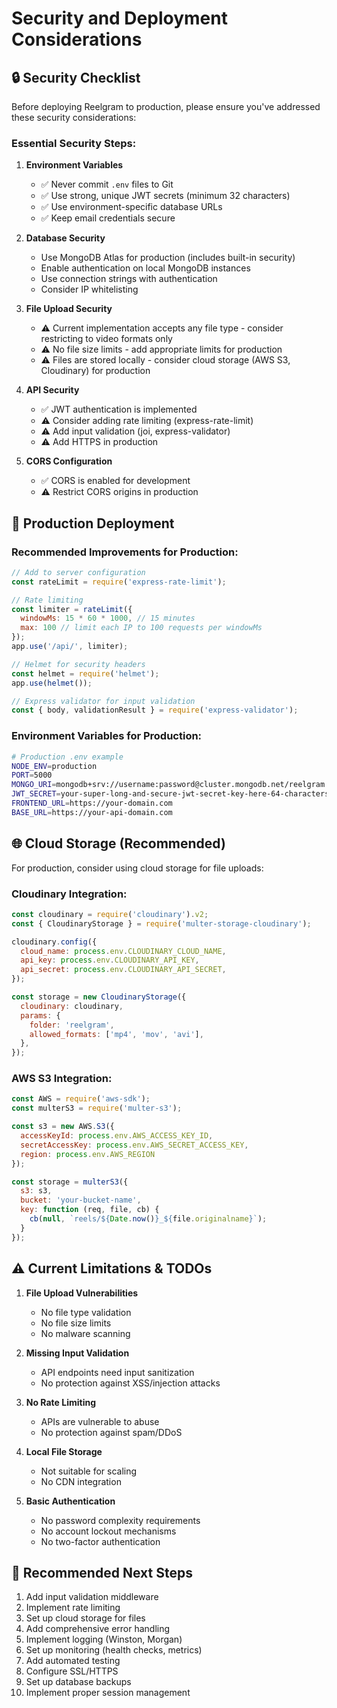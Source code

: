 # Security and Deployment Considerations

## 🔒 Security Checklist

Before deploying Reelgram to production, please ensure you've addressed these security considerations:

### Essential Security Steps:

1. **Environment Variables**
   - ✅ Never commit `.env` files to Git
   - ✅ Use strong, unique JWT secrets (minimum 32 characters)
   - ✅ Use environment-specific database URLs
   - ✅ Keep email credentials secure

2. **Database Security**
   - Use MongoDB Atlas for production (includes built-in security)
   - Enable authentication on local MongoDB instances
   - Use connection strings with authentication
   - Consider IP whitelisting

3. **File Upload Security**
   - ⚠️ Current implementation accepts any file type - consider restricting to video formats only
   - ⚠️ No file size limits - add appropriate limits for production
   - ⚠️ Files are stored locally - consider cloud storage (AWS S3, Cloudinary) for production

4. **API Security**
   - ✅ JWT authentication is implemented
   - ⚠️ Consider adding rate limiting (express-rate-limit)
   - ⚠️ Add input validation (joi, express-validator)
   - ⚠️ Add HTTPS in production

5. **CORS Configuration**
   - ✅ CORS is enabled for development
   - ⚠️ Restrict CORS origins in production

## 🚀 Production Deployment

### Recommended Improvements for Production:

```javascript
// Add to server configuration
const rateLimit = require('express-rate-limit');

// Rate limiting
const limiter = rateLimit({
  windowMs: 15 * 60 * 1000, // 15 minutes
  max: 100 // limit each IP to 100 requests per windowMs
});
app.use('/api/', limiter);

// Helmet for security headers
const helmet = require('helmet');
app.use(helmet());

// Express validator for input validation
const { body, validationResult } = require('express-validator');
```

### Environment Variables for Production:

```bash
# Production .env example
NODE_ENV=production
PORT=5000
MONGO_URI=mongodb+srv://username:password@cluster.mongodb.net/reelgram
JWT_SECRET=your-super-long-and-secure-jwt-secret-key-here-64-characters-minimum
FRONTEND_URL=https://your-domain.com
BASE_URL=https://your-api-domain.com
```

## 🌐 Cloud Storage (Recommended)

For production, consider using cloud storage for file uploads:

### Cloudinary Integration:
```javascript
const cloudinary = require('cloudinary').v2;
const { CloudinaryStorage } = require('multer-storage-cloudinary');

cloudinary.config({
  cloud_name: process.env.CLOUDINARY_CLOUD_NAME,
  api_key: process.env.CLOUDINARY_API_KEY,
  api_secret: process.env.CLOUDINARY_API_SECRET,
});

const storage = new CloudinaryStorage({
  cloudinary: cloudinary,
  params: {
    folder: 'reelgram',
    allowed_formats: ['mp4', 'mov', 'avi'],
  },
});
```

### AWS S3 Integration:
```javascript
const AWS = require('aws-sdk');
const multerS3 = require('multer-s3');

const s3 = new AWS.S3({
  accessKeyId: process.env.AWS_ACCESS_KEY_ID,
  secretAccessKey: process.env.AWS_SECRET_ACCESS_KEY,
  region: process.env.AWS_REGION
});

const storage = multerS3({
  s3: s3,
  bucket: 'your-bucket-name',
  key: function (req, file, cb) {
    cb(null, `reels/${Date.now()}_${file.originalname}`);
  }
});
```

## ⚠️ Current Limitations & TODOs

1. **File Upload Vulnerabilities**
   - No file type validation
   - No file size limits
   - No malware scanning

2. **Missing Input Validation**
   - API endpoints need input sanitization
   - No protection against XSS/injection attacks

3. **No Rate Limiting**
   - APIs are vulnerable to abuse
   - No protection against spam/DDoS

4. **Local File Storage**
   - Not suitable for scaling
   - No CDN integration

5. **Basic Authentication**
   - No password complexity requirements
   - No account lockout mechanisms
   - No two-factor authentication

## 📝 Recommended Next Steps

1. Add input validation middleware
2. Implement rate limiting
3. Set up cloud storage for files
4. Add comprehensive error handling
5. Implement logging (Winston, Morgan)
6. Set up monitoring (health checks, metrics)
7. Add automated testing
8. Configure SSL/HTTPS
9. Set up database backups
10. Implement proper session management
